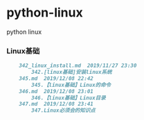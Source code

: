# python-linux
python linux


### Linux基础
```markdown
    342_linux_install.md  2019/11/27 23:30
        342.[linux基础]安装linux系统
    345.md  2019/12/08 22:42
        345.【linux基础】Linux的命令
    346.md  2019/12/08 23:01
        346.【linux基础】Linux目录
    347.md  2019/12/08 23:41
        347.Linux必须会的知识点
```